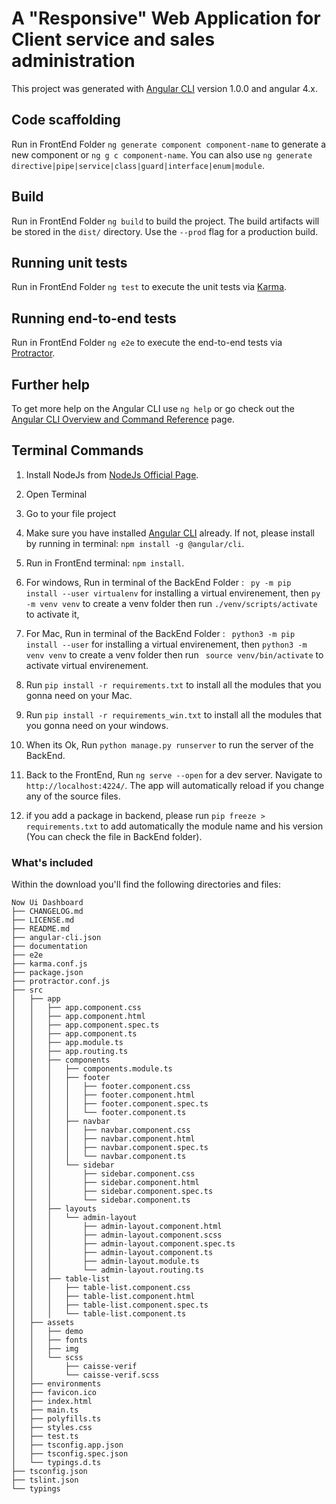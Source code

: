 # A "Responsive" Web Application for Client service and sales administration

This project was generated with [Angular CLI](https://github.com/angular/angular-cli) version 1.0.0 and angular 4.x.

## Code scaffolding

Run in FrontEnd Folder `ng generate component component-name` to generate a new component or `ng g c component-name`. You can also use `ng generate directive|pipe|service|class|guard|interface|enum|module`.

## Build

Run in FrontEnd Folder `ng build` to build the project. The build artifacts will be stored in the `dist/` directory. Use the `--prod` flag for a production build.

## Running unit tests

Run in FrontEnd Folder `ng test` to execute the unit tests via [Karma](https://karma-runner.github.io).

## Running end-to-end tests

Run in FrontEnd Folder `ng e2e` to execute the end-to-end tests via [Protractor](http://www.protractortest.org/).

## Further help

To get more help on the Angular CLI use `ng help` or go check out the [Angular CLI Overview and Command Reference](https://angular.io/cli) page.


## Terminal Commands

1. Install NodeJs from [NodeJs Official Page](https://nodejs.org/en).
2. Open Terminal
3. Go to your file project
4. Make sure you have installed [Angular CLI](https://github.com/angular/angular-cli) already. If not, please install by running in terminal: ```npm install -g @angular/cli```.
5. Run in FrontEnd terminal: ```npm install```.
6. For windows, Run in terminal of the BackEnd Folder : ``` py -m pip install --user virtualenv``` for installing a virtual envirenement, then ```py -m venv venv``` to create a venv folder then run ```./venv/scripts/activate``` to activate it,
7. For Mac, Run in terminal of the BackEnd Folder : ``` python3 -m pip install --user``` for installing a virtual envirenement, then ```python3 -m venv venv``` to create a venv folder then run ``` source venv/bin/activate``` to activate virtual envirenement.
8. Run ```pip install -r requirements.txt``` to install all the modules that you gonna need on your Mac.
9. Run ```pip install -r requirements_win.txt``` to install all the modules that you gonna need on your windows.
10. When its Ok, Run ```python manage.py runserver``` to run the server of the BackEnd.
11. Back to the FrontEnd, Run `ng serve --open` for a dev server. Navigate to `http://localhost:4224/`. The app will automatically reload if you change any of the source files.

12. if you add a package in backend, please run ```pip freeze > requirements.txt``` to add automatically the module name and his version (You can check the file in BackEnd folder). 

### What's included

Within the download you'll find the following directories and files:

```
Now Ui Dashboard
├── CHANGELOG.md
├── LICENSE.md
├── README.md
├── angular-cli.json
├── documentation
├── e2e
├── karma.conf.js
├── package.json
├── protractor.conf.js
├── src
│   ├── app
│   │   ├── app.component.css
│   │   ├── app.component.html
│   │   ├── app.component.spec.ts
│   │   ├── app.component.ts
│   │   ├── app.module.ts
│   │   ├── app.routing.ts
│   │   ├── components
│   │   │   ├── components.module.ts
│   │   │   ├── footer
│   │   │   │   ├── footer.component.css
│   │   │   │   ├── footer.component.html
│   │   │   │   ├── footer.component.spec.ts
│   │   │   │   └── footer.component.ts
│   │   │   ├── navbar
│   │   │   │   ├── navbar.component.css
│   │   │   │   ├── navbar.component.html
│   │   │   │   ├── navbar.component.spec.ts
│   │   │   │   └── navbar.component.ts
│   │   │   └── sidebar
│   │   │       ├── sidebar.component.css
│   │   │       ├── sidebar.component.html
│   │   │       ├── sidebar.component.spec.ts
│   │   │       └── sidebar.component.ts
│   │   ├── layouts
│   │   │   └── admin-layout
│   │   │       ├── admin-layout.component.html
│   │   │       ├── admin-layout.component.scss
│   │   │       ├── admin-layout.component.spec.ts
│   │   │       ├── admin-layout.component.ts
│   │   │       ├── admin-layout.module.ts
│   │   │       └── admin-layout.routing.ts
│   │   ├── table-list
│   │   │   ├── table-list.component.css
│   │   │   ├── table-list.component.html
│   │   │   ├── table-list.component.spec.ts
│   │   │   └── table-list.component.ts
│   ├── assets
│   │   ├── demo
│   │   ├── fonts
│   │   ├── img
│   │   └── scss
│   │       ├── caisse-verif
│   │       └── caisse-verif.scss
│   ├── environments
│   ├── favicon.ico
│   ├── index.html
│   ├── main.ts
│   ├── polyfills.ts
│   ├── styles.css
│   ├── test.ts
│   ├── tsconfig.app.json
│   ├── tsconfig.spec.json
│   └── typings.d.ts
├── tsconfig.json
├── tslint.json
└── typings
```

